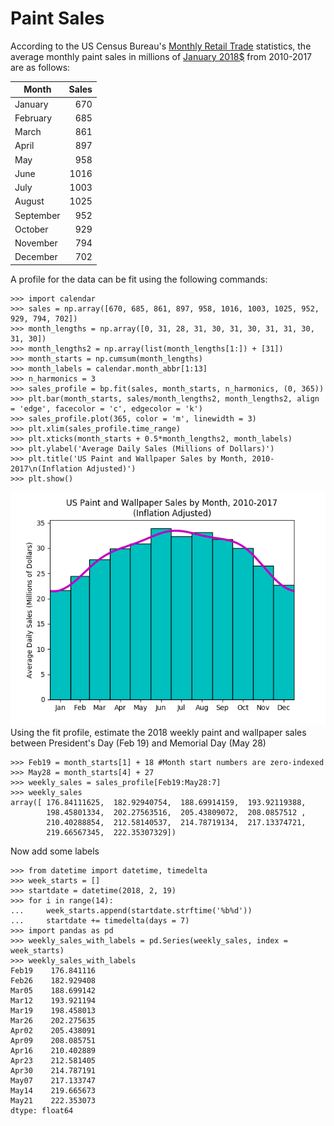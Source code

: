 # Paint Sales
According to the US Census Bureau's [Monthly Retail Trade](https://www.census.gov/retail/index.html#mrts) statistics, the average monthly paint sales in millions of [January 2018$](https://www.bls.gov/data/inflation_calculator.htm) from 2010-2017 are as follows:

|Month    |Sales|
|---------|----:|
|January  |670  |
|February |685  |
|March    |861  |
|April    |897  |
|May      |958  |
|June     |1016 |
|July     |1003 |
|August   |1025 |
|September|952  |
|October  |929  |
|November |794  |
|December |702  |

A profile for the data can be fit using the following commands:
```
>>> import calendar
>>> sales = np.array([670, 685, 861, 897, 958, 1016, 1003, 1025, 952, 929, 794, 702])
>>> month_lengths = np.array([0, 31, 28, 31, 30, 31, 30, 31, 31, 30, 31, 30])
>>> month_lengths2 = np.array(list(month_lengths[1:]) + [31])
>>> month_starts = np.cumsum(month_lengths)
>>> month_labels = calendar.month_abbr[1:13]
>>> n_harmonics = 3
>>> sales_profile = bp.fit(sales, month_starts, n_harmonics, (0, 365))
>>> plt.bar(month_starts, sales/month_lengths2, month_lengths2, align = 'edge', facecolor = 'c', edgecolor = 'k')
>>> sales_profile.plot(365, color = 'm', linewidth = 3)
>>> plt.xlim(sales_profile.time_range)
>>> plt.xticks(month_starts + 0.5*month_lengths2, month_labels)
>>> plt.ylabel('Average Daily Sales (Millions of Dollars)')
>>> plt.title('US Paint and Wallpaper Sales by Month, 2010-2017\n(Inflation Adjusted)')
>>> plt.show()
```
![alt text](PaintSales.png "Paint Sales Profile vs Observed Data") <br />
Using the fit profile, estimate the 2018 weekly paint and wallpaper sales between President's Day (Feb 19) and Memorial Day (May 28)
```
>>> Feb19 = month_starts[1] + 18 #Month start numbers are zero-indexed
>>> May28 = month_starts[4] + 27
>>> weekly_sales = sales_profile[Feb19:May28:7]
>>> weekly_sales
array([ 176.84111625,  182.92940754,  188.69914159,  193.92119388,
        198.45801334,  202.27563516,  205.43809072,  208.0857512 ,
        210.40288854,  212.58140537,  214.78719134,  217.13374721,
        219.66567345,  222.35307329])
```
Now add some labels
```
>>> from datetime import datetime, timedelta
>>> week_starts = []
>>> startdate = datetime(2018, 2, 19)
>>> for i in range(14):
...     week_starts.append(startdate.strftime('%b%d'))
...     startdate += timedelta(days = 7)
>>> import pandas as pd
>>> weekly_sales_with_labels = pd.Series(weekly_sales, index = week_starts)
>>> weekly_sales_with_labels
Feb19    176.841116
Feb26    182.929408
Mar05    188.699142
Mar12    193.921194
Mar19    198.458013
Mar26    202.275635
Apr02    205.438091
Apr09    208.085751
Apr16    210.402889
Apr23    212.581405
Apr30    214.787191
May07    217.133747
May14    219.665673
May21    222.353073
dtype: float64
```
